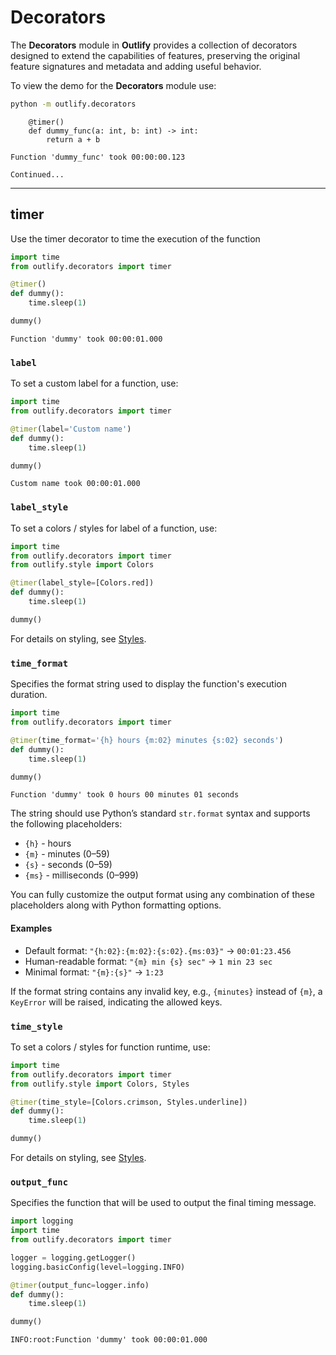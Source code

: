 # Decorators

The **Decorators** module in **Outlify** provides a collection of decorators
designed to extend the capabilities of features, preserving the original
feature signatures and metadata and adding useful behavior.

To view the demo for the **Decorators** module use:

```sh
python -m outlify.decorators
```

<div class="result" markdown>

```
    @timer()
    def dummy_func(a: int, b: int) -> int:
        return a + b
    
Function 'dummy_func' took 00:00:00.123

Continued...
```

</div>

---

## timer
Use the timer decorator to time the execution of the function

```python
import time
from outlify.decorators import timer

@timer()
def dummy():
    time.sleep(1)

dummy()
```

<div class="result" markdown>

```
Function 'dummy' took 00:00:01.000
```

</div>

### `label`
To set a custom label for a function, use:

```python
import time
from outlify.decorators import timer

@timer(label='Custom name')
def dummy():
    time.sleep(1)

dummy()
```

<div class="result" markdown>

```
Custom name took 00:00:01.000
```

</div>

### `label_style`
To set a colors / styles for label of a function, use:

```python
import time
from outlify.decorators import timer
from outlify.style import Colors

@timer(label_style=[Colors.red])
def dummy():
    time.sleep(1)

dummy()
```

For details on styling, see [Styles](style.md).

### `time_format`
Specifies the format string used to display the function's execution duration.

```python
import time
from outlify.decorators import timer

@timer(time_format='{h} hours {m:02} minutes {s:02} seconds')
def dummy():
    time.sleep(1)

dummy()
```

<div class="result" markdown>

```
Function 'dummy' took 0 hours 00 minutes 01 seconds
```

</div>

The string should use Python’s standard `str.format` syntax and supports
the following placeholders:

* `{h}` - hours
* `{m}` - minutes (0–59)
* `{s}` - seconds (0–59)
* `{ms}` - milliseconds (0–999)

You can fully customize the output format using any combination
of these placeholders along with Python formatting options.

#### Examples

* Default format: `"{h:02}:{m:02}:{s:02}.{ms:03}"` → `00:01:23.456`
* Human-readable format: `"{m} min {s} sec"` → `1 min 23 sec`
* Minimal format: `"{m}:{s}"` → `1:23`

If the format string contains any invalid key, e.g., `{minutes}` instead of `{m}`,
a `KeyError` will be raised, indicating the allowed keys.

### `time_style`
To set a colors / styles for function runtime, use:

```python
import time
from outlify.decorators import timer
from outlify.style import Colors, Styles

@timer(time_style=[Colors.crimson, Styles.underline])
def dummy():
    time.sleep(1)

dummy()
```

For details on styling, see [Styles](style.md).

### `output_func`
Specifies the function that will be used to output the final timing message.

```python
import logging
import time
from outlify.decorators import timer

logger = logging.getLogger()
logging.basicConfig(level=logging.INFO)

@timer(output_func=logger.info)
def dummy():
    time.sleep(1)

dummy()
```

<div class="result" markdown>

```
INFO:root:Function 'dummy' took 00:00:01.000
```

</div>